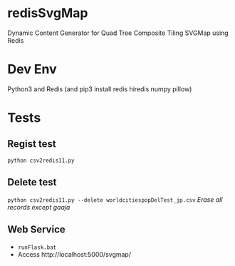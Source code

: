 # redisSvgMap
Dynamic Content Generator for Quad Tree Composite Tiling SVGMap using Redis

# Dev Env
Python3 and Redis (and pip3 install redis hiredis numpy pillow)

# Tests
## Regist test
``python csv2redis11.py``

## Delete test
``python csv2redis11.py --delete worldcitiespopDelTest_jp.csv``
*Erase all records except gaaja*

## Web Service
* ``runFlask.bat``
* Access http://localhost:5000/svgmap/
